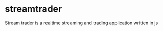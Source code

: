 streamtrader
============

Stream trader is a realtime streaming and trading application written in js

